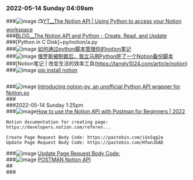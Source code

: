 ### 2022-05-14 Sunday 04:09am  
###![image](https://user-images.githubusercontent.com/2582004/168383499-433ed581-6cc2-4d20-96ab-7ff4640a7436.png)
📺[YT__The Notion API | Using Python to access your Notion workspace](https://www.youtube.com/watch?v=sdn1HgxLwEg&t=268s)  
###[BLOG__The Notion API and Python - Create, Read, and Update](https://prettystatic.com/notion-api-python/)  
###[Python in C Disk]~py/notion/a.py  
###![image](https://user-images.githubusercontent.com/2582004/168383408-5c888c43-319b-4626-ad1f-ebe3f8cc5453.png)
[如何通过python脚本管理你的notion笔记](https://blog.csdn.net/xinhuoip/article/details/114383066)  
###![image](https://user-images.githubusercontent.com/2582004/168387179-44590509-01f0-44b2-87b7-3dc35ac7cc1a.png)
[俄罗斯被制裁后，我立马用Python肝了一个Notion备份脚本](https://zhuanlan.zhihu.com/p/479554657)  
###[Notion笔记 | 改变生活的效率工具(https://tangly1024.com/article/notion)  
###![image](https://user-images.githubusercontent.com/2582004/168388762-bdabaa65-6991-4834-b48f-bd5fa7fafb6e.png)
[pip install notion](https://pypi.org/project/notion/)  
```

```
###![image](https://user-images.githubusercontent.com/2582004/168389459-240c24ef-d64d-471b-94f5-4c48833c15c0.png)
[Introducing notion-py, an unofficial Python API wrapper for Notion.so](https://medium.com/@jamiealexandre/introducing-notion-py-an-unofficial-python-api-wrapper-for-notion-so-603700f92369)  
###[]()  
###2022-05-14 Sunday 1:25pm  
###![image](https://user-images.githubusercontent.com/2582004/168383499-433ed581-6cc2-4d20-96ab-7ff4640a7436.png)[How to use the Notion API with Postman for Beginners | 2022](https://www.youtube.com/watch?v=Pzz36k2rt10)  
```
Notion documentation for creating page: https://developers.notion.com/referen...

Create Page Request Body Code: https://pastebin.com/iUx5qg2a
Update Page Request Body Code: https://pastebin.com/HfwnJbAD
```
###![image](https://user-images.githubusercontent.com/2582004/168412246-4f704efe-2c4c-47a9-ac1a-b4dc84adc2d8.png)
[Update Page Request Body Code:](https://pastebin.com/HfwnJbAD)  
###![image](https://user-images.githubusercontent.com/2582004/168412262-bb3d6a80-f0b0-4cf1-8b07-1e7e3093ed33.png)
[POSTMAN Notion API](https://www.postman.com/notionhq/workspace/notion-s-api-workspace/documentation/15568543-d990f9b7-98d3-47d3-9131-4866ab9c6df2)  
##[]()  
###[]()  

